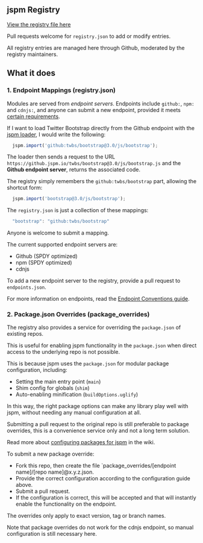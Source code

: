 jspm Registry
---

[View the registry file here](https://github.com/jspm/registry/blob/master/registry.json)

Pull requests welcome for `registry.json` to add or modify entries.

All registry entries are managed here through Github, moderated by the registry maintainers.

What it does
---

### 1. Endpoint Mappings (registry.json)

Modules are served from _endpoint servers_. Endpoints include `github:`, `npm:` and `cdnjs:`, and anyone can submit a new endpoint, provided it meets [certain requirements](https://github.com/jspm/registry/wiki/Endpoint-Conventions).

If I want to load Twitter Bootstrap directly from the Github endpoint with the [jspm loader](https://github.com/jspm/jspm-loader), I would write the following:

```javascript
  jspm.import('github:twbs/bootstrap@3.0/js/bootstrap');
```

The loader then sends a request to the URL `https://github.jspm.io/twbs/bootstrap@3.0/js/bootstrap.js` and the **Github endpoint server**, returns the associated code.

The registry simply remembers the `github:twbs/bootstrap` part, allowing the shortcut form:

```javascript
  jspm.import('bootstrap@3.0/js/bootstrap');
```

The `registry.json` is just a collection of these mappings:

```javascript
  "bootstrap": "github:twbs/bootstrap"
```

Anyone is welcome to submit a mapping.

The current supported endpoint servers are:

* Github (SPDY optimized)
* npm (SPDY optimized)
* cdnjs

To add a new endpoint server to the registry, provide a pull request to `endpoints.json`.

For more information on endpoints, read the [Endpoint Conventions guide](https://github.com/jspm/registry/wiki/Endpoint-Conventions).

### 2. Package.json Overrides (package_overrides)

The registry also provides a service for overriding the `package.json` of existing repos.

This is useful for enabling jspm functionality in the `package.json` when direct access to the underlying repo is not possible.

This is because jspm uses the `package.json` for modular package configuration, including:

* Setting the main entry point (`main`)
* Shim config for globals (`shim`)
* Auto-enabling minification (`buildOptions.uglify`)

In this way, the right package options can make any library play well with jspm, without needing any manual configuration at all.

Submitting a pull request to the original repo is still preferable to package overrides, this is a convenience service only and not a long term solution.

Read more about [configuring packages for jspm](https://github.com/jspm/registry/wiki/Configuring-Packages-for-jspm) in the wiki.

To submit a new package override:

* Fork this repo, then create the file `package_overrides/[endpoint name]/[repo name]@x.y.z.json.
* Provide the correct configuration according to the configuration guide above.
* Submit a pull request.
* If the configuration is correct, this will be accepted and that will instantly enable the functionality on the endpoint.

The overrides only apply to exact version, tag or branch names.

Note that package overrides do not work for the cdnjs endpoint, so manual configuration is still necessary here.



